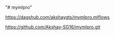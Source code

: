 "# mymlpro" 

https://dagshub.com/akshaygts/mymlpro.mlflows


https://github.com/Akshay-SG16/mymlpro.git